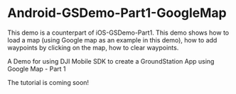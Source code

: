 # Android-GSDemo-Part1-GoogleMap
This demo is a counterpart of iOS-GSDemo-Part1. This demo shows how to load a map (using Google map as an example in this demo), how to add waypoints by clicking on the map, how to clear waypoints.

A Demo for using DJI Mobile SDK to create a GroundStation App using Google Map - Part 1

The tutorial is coming soon!
